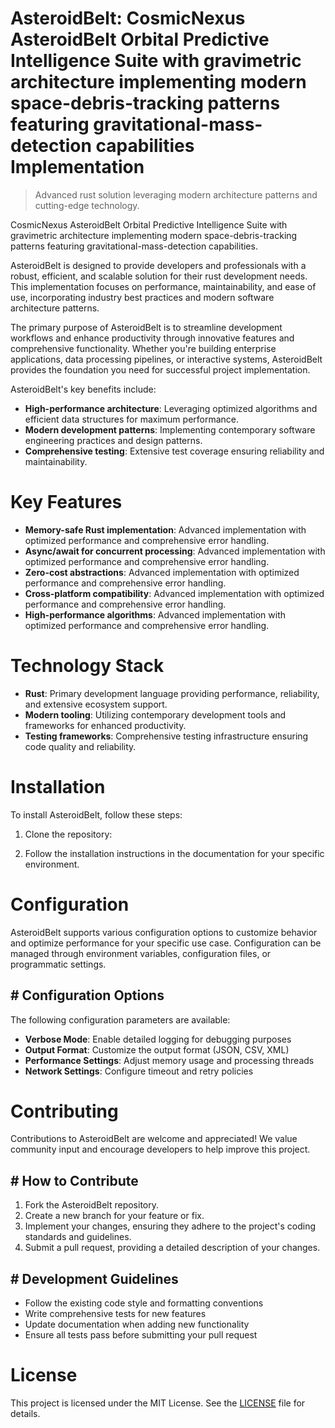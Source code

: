 <!-- fallback_AsteroidBelt_20250805200821_75547 -->

# AsteroidBelt: CosmicNexus AsteroidBelt Orbital Predictive Intelligence Suite with gravimetric architecture implementing modern space-debris-tracking patterns featuring gravitational-mass-detection capabilities Implementation
> Advanced rust solution leveraging modern architecture patterns and cutting-edge technology.

CosmicNexus AsteroidBelt Orbital Predictive Intelligence Suite with gravimetric architecture implementing modern space-debris-tracking patterns featuring gravitational-mass-detection capabilities.

AsteroidBelt is designed to provide developers and professionals with a robust, efficient, and scalable solution for their rust development needs. This implementation focuses on performance, maintainability, and ease of use, incorporating industry best practices and modern software architecture patterns.

The primary purpose of AsteroidBelt is to streamline development workflows and enhance productivity through innovative features and comprehensive functionality. Whether you're building enterprise applications, data processing pipelines, or interactive systems, AsteroidBelt provides the foundation you need for successful project implementation.

AsteroidBelt's key benefits include:

* **High-performance architecture**: Leveraging optimized algorithms and efficient data structures for maximum performance.
* **Modern development patterns**: Implementing contemporary software engineering practices and design patterns.
* **Comprehensive testing**: Extensive test coverage ensuring reliability and maintainability.

# Key Features

* **Memory-safe Rust implementation**: Advanced implementation with optimized performance and comprehensive error handling.
* **Async/await for concurrent processing**: Advanced implementation with optimized performance and comprehensive error handling.
* **Zero-cost abstractions**: Advanced implementation with optimized performance and comprehensive error handling.
* **Cross-platform compatibility**: Advanced implementation with optimized performance and comprehensive error handling.
* **High-performance algorithms**: Advanced implementation with optimized performance and comprehensive error handling.

# Technology Stack

* **Rust**: Primary development language providing performance, reliability, and extensive ecosystem support.
* **Modern tooling**: Utilizing contemporary development tools and frameworks for enhanced productivity.
* **Testing frameworks**: Comprehensive testing infrastructure ensuring code quality and reliability.

# Installation

To install AsteroidBelt, follow these steps:

1. Clone the repository:


2. Follow the installation instructions in the documentation for your specific environment.

# Configuration

AsteroidBelt supports various configuration options to customize behavior and optimize performance for your specific use case. Configuration can be managed through environment variables, configuration files, or programmatic settings.

## # Configuration Options

The following configuration parameters are available:

* **Verbose Mode**: Enable detailed logging for debugging purposes
* **Output Format**: Customize the output format (JSON, CSV, XML)
* **Performance Settings**: Adjust memory usage and processing threads
* **Network Settings**: Configure timeout and retry policies

# Contributing

Contributions to AsteroidBelt are welcome and appreciated! We value community input and encourage developers to help improve this project.

## # How to Contribute

1. Fork the AsteroidBelt repository.
2. Create a new branch for your feature or fix.
3. Implement your changes, ensuring they adhere to the project's coding standards and guidelines.
4. Submit a pull request, providing a detailed description of your changes.

## # Development Guidelines

* Follow the existing code style and formatting conventions
* Write comprehensive tests for new features
* Update documentation when adding new functionality
* Ensure all tests pass before submitting your pull request

# License

This project is licensed under the MIT License. See the [LICENSE](https://github.com/QOZU/AsteroidBelt/blob/main/LICENSE) file for details.
